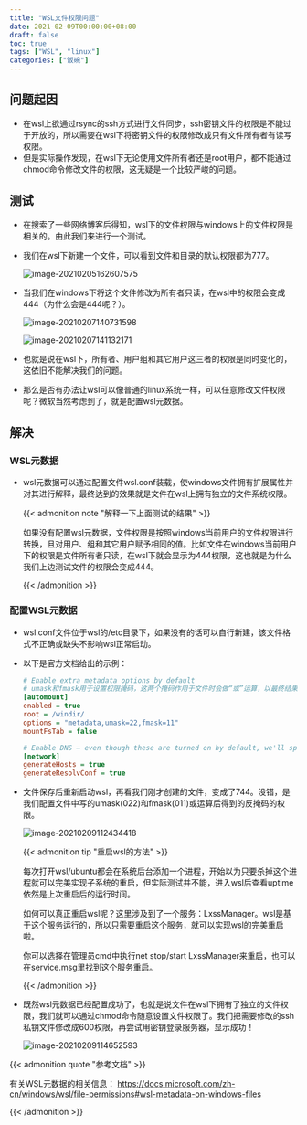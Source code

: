 ```yaml
---
title: "WSL文件权限问题"
date: 2021-02-09T00:00:00+08:00
draft: false
toc: true
tags: ["WSL", "linux"]
categories: ["饭碗"]
---
```


## 问题起因

+ 在wsl上欲通过rsync的ssh方式进行文件同步，ssh密钥文件的权限是不能过于开放的，所以需要在wsl下将密钥文件的权限修改成只有文件所有者有读写权限。
+ 但是实际操作发现，在wsl下无论使用文件所有者还是root用户，都不能通过chmod命令修改文件的权限，这无疑是一个比较严峻的问题。

## 测试

+ 在搜索了一些网络博客后得知，wsl下的文件权限与windows上的文件权限是相关的。由此我们来进行一个测试。
+ 我们在wsl下新建一个文件，可以看到文件和目录的默认权限都为777。

  ![image-20210205162607575](/2021-02-09-the-file-permissions-of-wsl.assets/image-20210205162607575.png "wsl下新建文件")

+ 当我们在windows下将这个文件修改为所有者只读，在wsl中的权限会变成444（为什么会是444呢？）。

  ![image-20210207140731598](/2021-02-09-the-file-permissions-of-wsl.assets/image-20210207140731598.png "文件权限修改为所有者只读")

  ![image-20210207141132171](/2021-02-09-the-file-permissions-of-wsl.assets/image-20210207141132171.png "wsl中的权限变成444")

+ 也就是说在wsl下，所有者、用户组和其它用户这三者的权限是同时变化的，这依旧不能解决我们的问题。


+ 那么是否有办法让wsl可以像普通的linux系统一样，可以任意修改文件权限呢？微软当然考虑到了，就是配置wsl元数据。

## 解决

### WSL元数据

+ wsl元数据可以通过配置文件wsl.conf装载，使windows文件拥有扩展属性并对其进行解释，最终达到的效果就是文件在wsl上拥有独立的文件系统权限。

  {{< admonition note "解释一下上面测试的结果" >}}

  如果没有配置wsl元数据，文件权限是按照windows当前用户的文件权限进行转换，且对用户、组和其它用户赋予相同的值。比如文件在windows当前用户下的权限是文件所有者只读，在wsl下就会显示为444权限，这也就是为什么我们上边测试文件的权限会变成444。

  {{< /admonition >}}

### 配置WSL元数据

+ wsl.conf文件位于wsl的/etc目录下，如果没有的话可以自行新建，该文件格式不正确或缺失不影响wsl正常启动。

+ 以下是官方文档给出的示例：

  ```ini
  # Enable extra metadata options by default
  # umask和fmask用于设置权限掩码，这两个掩码作用于文件时会做“或”运算，以最终结果赋予文件权限
  [automount]
  enabled = true
  root = /windir/
  options = "metadata,umask=22,fmask=11"
  mountFsTab = false
  
  # Enable DNS – even though these are turned on by default, we'll specify here just to be explicit.
  [network]
  generateHosts = true
  generateResolvConf = true
  ```

+ 文件保存后重新启动wsl，再看我们刚才创建的文件，变成了744。没错，是我们配置文件中写的umask(022)和fmask(011)或运算后得到的反掩码的权限。

  ![image-20210209112434418](/2021-02-09-the-file-permissions-of-wsl.assets/image-20210209112434418.png "文件权限变成744，umask和fmask或运算的结果")
  
  {{< admonition tip "重启wsl的方法" >}}
  
  每次打开wsl/ubuntu都会在系统后台添加一个进程，开始以为只要杀掉这个进程就可以完美实现子系统的重启，但实际测试并不能，进入wsl后查看uptime依然是上次重启后的运行时间。
  
  如何可以真正重启wsl呢？这里涉及到了一个服务：LxssManager。wsl是基于这个服务运行的，所以只需要重启这个服务，就可以实现wsl的完美重启啦。
  
  你可以选择在管理员cmd中执行net stop/start LxssManager来重启，也可以在service.msg里找到这个服务重启。
  
  {{< /admonition >}}
  
+ 既然wsl元数据已经配置成功了，也就是说文件在wsl下拥有了独立的文件权限，我们就可以通过chmod命令随意设置文件权限了。我们把需要修改的ssh私钥文件修改成600权限，再尝试用密钥登录服务器，显示成功！

  ![image-20210209114652593](/2021-02-09-the-file-permissions-of-wsl.assets/image-20210209114652593.png "完美解决")


{{< admonition quote "参考文档" >}}

有关WSL元数据的相关信息： https://docs.microsoft.com/zh-cn/windows/wsl/file-permissions#wsl-metadata-on-windows-files

{{< /admonition >}}